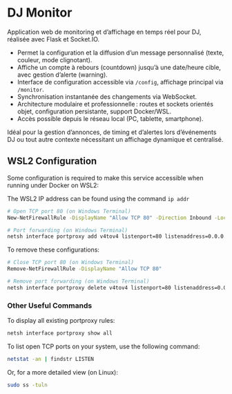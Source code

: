 # DJ Monitor

Application web de monitoring et d’affichage en temps réel pour DJ, réalisée avec Flask et Socket.IO.

- Permet la configuration et la diffusion d’un message personnalisé (texte, couleur, mode clignotant).
- Affiche un compte à rebours (countdown) jusqu’à une date/heure cible, avec gestion d’alerte (warning).
- Interface de configuration accessible via `/config`, affichage principal via `/monitor`.
- Synchronisation instantanée des changements via WebSocket.
- Architecture modulaire et professionnelle : routes et sockets orientés objet, configuration persistante, support Docker/WSL.
- Accès possible depuis le réseau local (PC, tablette, smartphone).

Idéal pour la gestion d’annonces, de timing et d’alertes lors d’événements DJ ou tout autre contexte nécessitant un affichage dynamique et centralisé.

## WSL2 Configuration

Some configuration is required to make this service accessible when running under Docker on WSL2:

The WSL2 IP address can be found using the command `ip addr`

```bash
# Open TCP port 80 (on Windows Terminal)
New-NetFirewallRule -DisplayName "Allow TCP 80" -Direction Inbound -LocalPort 80 -Protocol TCP -Action Allow

# Port forwarding (on Windows Terminal)
netsh interface portproxy add v4tov4 listenport=80 listenaddress=0.0.0.0 connectport=8080 connectaddress=<ipWSL>
```

To remove these configurations:
```bash
# Close TCP port 80 (on Windows Terminal)
Remove-NetFirewallRule -DisplayName "Allow TCP 80"

# Remove port forwarding (on Windows Terminal)
netsh interface portproxy delete v4tov4 listenport=80 listenaddress=0.0.0.0
```

### Other Useful Commands

To display all existing portproxy rules:
```bash
netsh interface portproxy show all
```

To list open TCP ports on your system, use the following command:

```bash
netstat -an | findstr LISTEN
```

Or, for a more detailed view (on Linux):

```bash
sudo ss -tuln
```